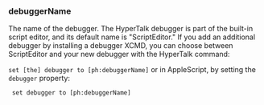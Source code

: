 ### debuggerName

The name of the debugger. The HyperTalk debugger is part of the built-in script editor, and its default name is "ScriptEditor." If you add an additional debugger by installing a debugger XCMD, you can choose between ScriptEditor and your new debugger with the HyperTalk command:

<code>set [the] debugger to [ph:debuggerName]</code> or in AppleScript, by setting the <code>debugger</code> property:

<code><pre>
 set debugger to [ph:debuggerName]
</pre></code>
